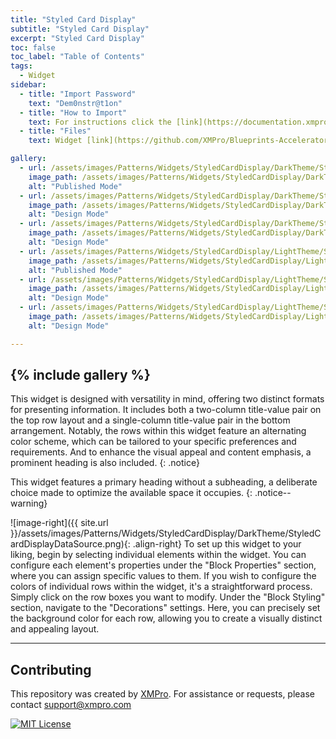 ```yaml
---
title: "Styled Card Display"
subtitle: "Styled Card Display"
excerpt: "Styled Card Display"
toc: false
toc_label: "Table of Contents"
tags:
  - Widget
sidebar:
  - title: "Import Password"
    text: "Dem0nstr@t1on"
  - title: "How to Import"
    text: For instructions click the [link](https://documentation.xmpro.com/how-tos/apps/manage-widgets#importing-widgets)
  - title: "Files"
    text: Widget [link](https://github.com/XMPro/Blueprints-Accelerators-Patterns/blob/master/Patterns/Widgets/Styled%20Card%20Display.xwid)

gallery:
  - url: /assets/images/Patterns/Widgets/StyledCardDisplay/DarkTheme/StyledCardDisplayPublishedMode.png
    image_path: /assets/images/Patterns/Widgets/StyledCardDisplay/DarkTheme/StyledCardDisplayPublishedMode.png
    alt: "Published Mode"
  - url: /assets/images/Patterns/Widgets/StyledCardDisplay/DarkTheme/StyledCardDisplayDesignMode.png
    image_path: /assets/images/Patterns/Widgets/StyledCardDisplay/DarkTheme/StyledCardDisplayDesignMode.png
    alt: "Design Mode"
  - url: /assets/images/Patterns/Widgets/StyledCardDisplay/DarkTheme/StyledCardDisplayDataSource.png
    image_path: /assets/images/Patterns/Widgets/StyledCardDisplay/DarkTheme/StyledCardDisplayDataSource.png
    alt: "Design Mode"
  - url: /assets/images/Patterns/Widgets/StyledCardDisplay/LightTheme/StyledCardDisplayPublishedMode.png
    image_path: /assets/images/Patterns/Widgets/StyledCardDisplay/LightTheme/StyledCardDisplayPublishedMode.png
    alt: "Published Mode"
  - url: /assets/images/Patterns/Widgets/StyledCardDisplay/LightTheme/StyledCardDisplayDataSource.png
    image_path: /assets/images/Patterns/Widgets/StyledCardDisplay/LightTheme/StyledCardDisplayDataSource.png
    alt: "Design Mode"
  - url: /assets/images/Patterns/Widgets/StyledCardDisplay/LightTheme/StyledCardDisplayDesignMode.png
    image_path: /assets/images/Patterns/Widgets/StyledCardDisplay/LightTheme/StyledCardDisplayDesignMode.png
    alt: "Design Mode"

---
```

{% include gallery %}
---
This widget is designed with versatility in mind, offering two distinct formats for presenting information. It includes both a two-column title-value pair on the top row layout and a single-column title-value pair in the bottom arrangement. Notably, the rows within this widget feature an alternating color scheme, which can be tailored to your specific preferences and requirements. And to enhance the visual appeal and content emphasis, a prominent heading is also included.
{: .notice}

This widget features a primary heading without a subheading, a deliberate choice made to optimize the available space it occupies.
{: .notice--warning}

![image-right]({{ site.url }}/assets/images/Patterns/Widgets/StyledCardDisplay/DarkTheme/StyledCardDisplayDataSource.png){: .align-right}
To set up this widget to your liking, begin by selecting individual elements within the widget. You can configure each element's properties under the "Block Properties" section, where you can assign specific values to them. If you wish to configure the colors of individual rows within the widget, it's a straightforward process. Simply click on the row boxes you want to modify. Under the "Block Styling" section, navigate to the "Decorations" settings. Here, you can precisely set the background color for each row, allowing you to create a visually distinct and appealing layout.
<hr />


## Contributing
This repository was created by <a href="https://xmpro.com/">XMPro</a>. 
For assistance or requests, please contact <a href="mailto:support@xmpro.com">support@xmpro.com</a>

[![MIT License](https://img.shields.io/badge/License-MIT-green.svg)](https://choosealicense.com/licenses/mit/)
